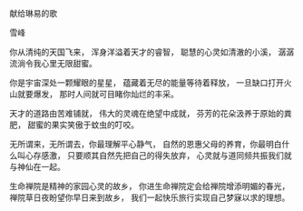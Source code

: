 献给琳易的歌

雪峰


你从清纯的天国飞来，
浑身洋溢着天才的睿智，
聪慧的心灵如清澈的小溪，
潺潺流淌令我心里无限甜蜜。

你是宇宙深处一颗耀眼的星星，
蕴藏着无尽的能量等待着释放，
一旦缺口打开火山就要爆发，
那时人间就可目睹你灿烂的丰采。

天才的道路由苦难铺就，
伟大的灵魂在绝望中成就，
芬芳的花朵汲养于原始的粪肥，
甜蜜的果实笑傲于蚊虫的叮咬。

无所谓来，无所谓去，你最理解平心静气，
自然的恩惠父母的养育，你最明白什么叫心存感激，
只要顺其自然先把自己的得失放弃，
心灵就与道同频共振我们就与神仙在一起。

生命禅院是精神的家园心灵的故乡，
你进生命禅院定会给禅院增添明媚的春光，
禅院草日夜盼望你早日来到故乡，
我们一起快乐旅行实现自己梦寐以求的理想。




